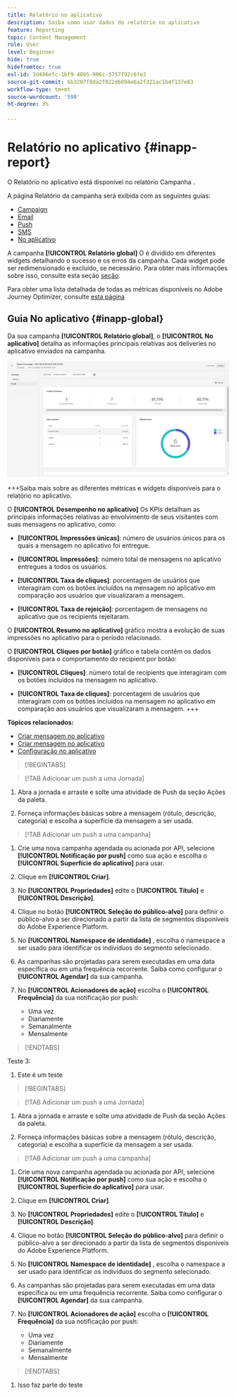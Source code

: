 ```yaml
---
title: Relatório no aplicativo
description: Saiba como usar dados do relatório no aplicativo
feature: Reporting
topic: Content Management
role: User
level: Beginner
hide: true
hidefromtoc: true
exl-id: 3d496efc-1bf9-4895-906c-3757f92c6fe3
source-git-commit: 6b3207f8da2f022d6094e6a2f321ac1b4f137e83
workflow-type: tm+mt
source-wordcount: '599'
ht-degree: 3%

---
```


# Relatório no aplicativo {#inapp-report}

O Relatório no aplicativo está disponível no relatório Campanha .

A página Relatório da campanha será exibida com as seguintes guias:

* [Campaign](../reports/campaign-global-report.md#campaign-live)
* [Email](../reports/campaign-global-report.md#email-live)
* [Push](../reports/campaign-global-report.md#push-live)
* [SMS](../reports/campaign-global-report.md#sms-live)
* [No aplicativo](#in-app-global)

A campanha **[!UICONTROL Relatório global]** O é dividido em diferentes widgets detalhando o sucesso e os erros da campanha. Cada widget pode ser redimensionado e excluído, se necessário. Para obter mais informações sobre isso, consulte esta seção [seção](../reports/global-report.md#modify-dashboard).

Para obter uma lista detalhada de todas as métricas disponíveis no Adobe Journey Optimizer, consulte [esta página](../reports/global-report.md#list-of-components-global.md)

## Guia No aplicativo {#inapp-global}

Da sua campanha **[!UICONTROL Relatório global]**, o **[!UICONTROL No aplicativo]** detalha as informações principais relativas aos deliveries no aplicativo enviados na campanha.

![](assets/campaign_report_global_6.png)

+++Saiba mais sobre as diferentes métricas e widgets disponíveis para o relatório no aplicativo.

O **[!UICONTROL Desempenho no aplicativo]** Os KPIs detalham as principais informações relativas ao envolvimento de seus visitantes com suas mensagens no aplicativo, como:

* **[!UICONTROL Impressões únicas]**: número de usuários únicos para os quais a mensagem no aplicativo foi entregue.

* **[!UICONTROL Impressões]**: número total de mensagens no aplicativo entregues a todos os usuários.

* **[!UICONTROL Taxa de cliques]**: porcentagem de usuários que interagiram com os botões incluídos na mensagem no aplicativo em comparação aos usuários que visualizaram a mensagem.

* **[!UICONTROL Taxa de rejeição]**: porcentagem de mensagens no aplicativo que os recipients rejeitaram.

O **[!UICONTROL Resumo no aplicativo]** gráfico mostra a evolução de suas impressões no aplicativo para o período relacionado.

O **[!UICONTROL Cliques por botão]** gráfico e tabela contêm os dados disponíveis para o comportamento do recipient por botão:

* **[!UICONTROL Cliques]**: número total de recipients que interagiram com os botões incluídos na mensagem no aplicativo.

* **[!UICONTROL Taxa de cliques]**: porcentagem de usuários que interagiram com os botões incluídos na mensagem no aplicativo em comparação aos usuários que visualizaram a mensagem.
+++

**Tópicos relacionados:**

* [Criar mensagem no aplicativo](../in-app/create-in-app.md)
* [Criar mensagem no aplicativo](../in-app/design-in-app.md)
* [Configuração no aplicativo](../in-app/inapp-configuration.md)


>[!BEGINTABS]

>[!TAB Adicionar um push a uma Jornada]

1. Abra a jornada e arraste e solte uma atividade de Push da seção Ações da paleta.

1. Forneça informações básicas sobre a mensagem (rótulo, descrição, categoria) e escolha a superfície da mensagem a ser usada.

>[!TAB Adicionar um push a uma campanha]

1. Crie uma nova campanha agendada ou acionada por API, selecione **[!UICONTROL Notificação por push]** como sua ação e escolha o **[!UICONTROL Superfície do aplicativo]** para usar.

1. Clique em **[!UICONTROL Criar]**.

1. No **[!UICONTROL Propriedades]** edite o **[!UICONTROL Título]** e **[!UICONTROL Descrição]**.

1. Clique no botão **[!UICONTROL Seleção do público-alvo]** para definir o público-alvo a ser direcionado a partir da lista de segmentos disponíveis do Adobe Experience Platform.

1. No **[!UICONTROL Namespace de identidade]** , escolha o namespace a ser usado para identificar os indivíduos do segmento selecionado.

1. As campanhas são projetadas para serem executadas em uma data específica ou em uma frequência recorrente. Saiba como configurar o **[!UICONTROL Agendar]** da sua campanha.

1. No **[!UICONTROL Acionadores de ação]** escolha o **[!UICONTROL Frequência]** da sua notificação por push:

   * Uma vez
   * Diariamente
   * Semanalmente
   * Mensalmente

>[!ENDTABS]

Teste 3:

1. Este é um teste

>[!BEGINTABS]

>[!TAB Adicionar um push a uma Jornada]

1. Abra a jornada e arraste e solte uma atividade de Push da seção Ações da paleta.

1. Forneça informações básicas sobre a mensagem (rótulo, descrição, categoria) e escolha a superfície da mensagem a ser usada.

>[!TAB Adicionar um push a uma campanha]

1. Crie uma nova campanha agendada ou acionada por API, selecione **[!UICONTROL Notificação por push]** como sua ação e escolha o **[!UICONTROL Superfície do aplicativo]** para usar.

1. Clique em **[!UICONTROL Criar]**.

1. No **[!UICONTROL Propriedades]** edite o **[!UICONTROL Título]** e **[!UICONTROL Descrição]**.

1. Clique no botão **[!UICONTROL Seleção do público-alvo]** para definir o público-alvo a ser direcionado a partir da lista de segmentos disponíveis do Adobe Experience Platform.

1. No **[!UICONTROL Namespace de identidade]** , escolha o namespace a ser usado para identificar os indivíduos do segmento selecionado.

1. As campanhas são projetadas para serem executadas em uma data específica ou em uma frequência recorrente. Saiba como configurar o **[!UICONTROL Agendar]** da sua campanha.

1. No **[!UICONTROL Acionadores de ação]** escolha o **[!UICONTROL Frequência]** da sua notificação por push:

   * Uma vez
   * Diariamente
   * Semanalmente
   * Mensalmente

>[!ENDTABS]

1. Isso faz parte do teste
